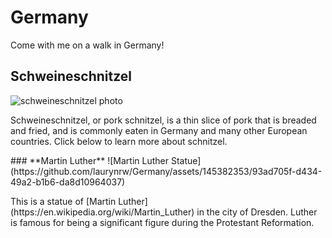 # Germany
Come with me on a walk in Germany!
## Schweineschnitzel
![schweineschnitzel photo](!/path/to/https://github.com/laurynrw/Germany/assets/145382353/d6910125-cead-499b-b7f4-4cb95503e2d6)
<p> Schweineschnitzel, or pork schnitzel, is a thin slice of pork that is breaded and fried, and is commonly eaten in Germany and many other European countries. Click below to learn more about schnitzel.<br><https://en.wikipedia.org/wiki/Schnitzel></p>
### **Martin Luther**
![Martin Luther Statue](https://github.com/laurynrw/Germany/assets/145382353/93ad705f-d434-49a2-b1b6-da8d10964037)
<p>This is a statue of [Martin Luther](https://en.wikipedia.org/wiki/Martin_Luther) in the city of Dresden. Luther is famous for being a significant figure during the Protestant Reformation.</p>
